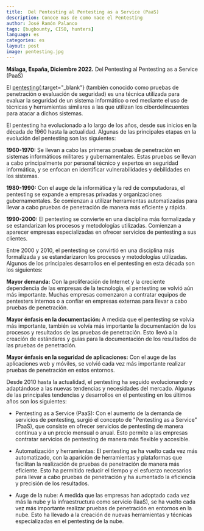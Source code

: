 ```yaml
---
title:  Del Pentesting al Pentesting as a Service (PaaS)
description: Conoce mas de como nace el Pentesting
author: José Ramón Palanco
tags: [bugbounty, CISO, hunters]
language: es
categories: es
layout: post
image: pentesting.jpg
---
```


**Málaga, España, Diciembre 2022.** Del Pentesting al Pentesting as a Service (PaaS)

El [pentesting](https://www.tarlogic.com/es/pentesting/){:target="_blank"} (también conocido como pruebas de penetración o evaluación de seguridad) es una técnica utilizada para evaluar la seguridad de un sistema informático o red mediante el uso de técnicas y herramientas similares a las que utilizan los ciberdelincuentes para atacar a dichos sistemas.

El pentesting ha evolucionado a lo largo de los años, desde sus inicios en la década de 1960 hasta la actualidad. Algunas de las principales etapas en la evolución del pentesting son las siguientes:

**1960-1970:** Se llevan a cabo las primeras pruebas de penetración en sistemas informáticos militares y gubernamentales. Estas pruebas se llevan a cabo principalmente por personal técnico y expertos en seguridad informática, y se enfocan en identificar vulnerabilidades y debilidades en los sistemas.

**1980-1990:** Con el auge de la informática y la red de computadoras, el pentesting se expande a empresas privadas y organizaciones gubernamentales. Se comienzan a utilizar herramientas automatizadas para llevar a cabo pruebas de penetración de manera más eficiente y rápida.

**1990-2000:** El pentesting se convierte en una disciplina más formalizada y se estandarizan los procesos y metodologías utilizadas. Comienzan a aparecer empresas especializadas en ofrecer servicios de pentesting a sus clientes.

Entre 2000 y 2010, el pentesting se convirtió en una disciplina más formalizada y se estandarizaron los procesos y metodologías utilizadas. Algunos de los principales desarrollos en el pentesting en esta década son los siguientes:

**Mayor demanda:** Con la proliferación de Internet y la creciente dependencia de las empresas de la tecnología, el pentesting se volvió aún más importante. Muchas empresas comenzaron a contratar equipos de pentesters internos o a confiar en empresas externas para llevar a cabo pruebas de penetración.

**Mayor énfasis en la documentación:** A medida que el pentesting se volvía más importante, también se volvía más importante la documentación de los procesos y resultados de las pruebas de penetración. Esto llevó a la creación de estándares y guías para la documentación de los resultados de las pruebas de penetración.

**Mayor énfasis en la seguridad de aplicaciones:** Con el auge de las aplicaciones web y móviles, se volvió cada vez más importante realizar pruebas de penetración en estos entornos.

Desde 2010 hasta la actualidad, el pentesting ha seguido evolucionando y adaptándose a las nuevas tendencias y necesidades del mercado. Algunas de las principales tendencias y desarrollos en el pentesting en los últimos años son los siguientes:

- Pentesting as a Service (PaaS): Con el aumento de la demanda de servicios de pentesting, surgió el concepto de "Pentesting as a Service" (PaaS), que consiste en ofrecer servicios de pentesting de manera continua y a un precio mensual o anual. Esto permite a las empresas contratar servicios de pentesting de manera más flexible y accesible.

- Automatización y herramientas: El pentesting se ha vuelto cada vez más automatizado, con la aparición de herramientas y plataformas que facilitan la realización de pruebas de penetración de manera más eficiente. Esto ha permitido reducir el tiempo y el esfuerzo necesarios para llevar a cabo pruebas de penetración y ha aumentado la eficiencia y precisión de los resultados.

- Auge de la nube: A medida que las empresas han adoptado cada vez más la nube y la infraestructura como servicio (IaaS), se ha vuelto cada vez más importante realizar pruebas de penetración en entornos en la nube. Esto ha llevado a la creación de nuevas herramientas y técnicas especializadas en el pentesting de la nube.

